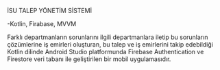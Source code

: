 İSU TALEP YÖNETİM SİSTEMİ

-Kotlin, Firabase, MVVM


Farklı departmanların sorunlarını ilgili departmanlara iletip bu sorunların 
çözümlerine iş emirleri oluşturan, bu talep ve iş emirlerini takip edebildiği Kotlin 
dilinde Android Studio platformunda Firebase Authentication ve Firestore veri 
tabanı ile geliştirilen bir mobil uygulamasıdır.
